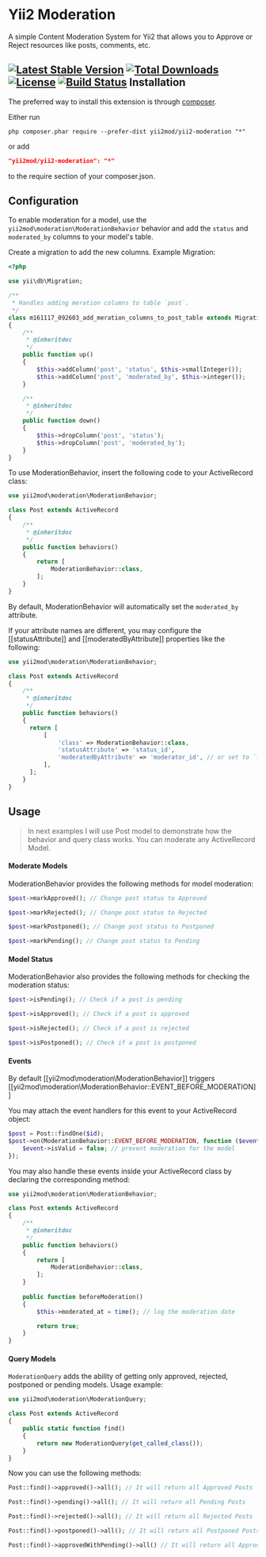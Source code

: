 Yii2 Moderation 
===============

A simple Content Moderation System for Yii2 that allows you to Approve or Reject resources like posts, comments, etc.


[![Latest Stable Version](https://poser.pugx.org/yii2mod/yii2-moderation/v/stable)](https://packagist.org/packages/yii2mod/yii2-moderation)
[![Total Downloads](https://poser.pugx.org/yii2mod/yii2-moderation/downloads)](https://packagist.org/packages/yii2mod/yii2-moderation)
[![License](https://poser.pugx.org/yii2mod/yii2-moderation/license)](https://packagist.org/packages/yii2mod/yii2-moderation)
[![Build Status](https://travis-ci.org/yii2mod/yii2-moderation.svg?branch=1.0)](https://travis-ci.org/yii2mod/yii2-moderation)
Installation
------------

The preferred way to install this extension is through [composer](http://getcomposer.org/download/).

Either run

```
php composer.phar require --prefer-dist yii2mod/yii2-moderation "*"
```

or add

```json
"yii2mod/yii2-moderation": "*"
```

to the require section of your composer.json.


Configuration
-------------

To enable moderation for a model, use the `yii2mod\moderation\ModerationBehavior` behavior and add the `status` and `moderated_by` columns to your model's table.

Create a migration to add the new columns. Example Migration:

```php
<?php

use yii\db\Migration;

/**
 * Handles adding meration columns to table `post`.
 */
class m161117_092603_add_meration_columns_to_post_table extends Migration
{
    /**
     * @inheritdoc
     */
    public function up()
    {
        $this->addColumn('post', 'status', $this->smallInteger());
        $this->addColumn('post', 'moderated_by', $this->integer());
    }

    /**
     * @inheritdoc
     */
    public function down()
    {
        $this->dropColumn('post', 'status');
        $this->dropColumn('post', 'moderated_by');
    }
}

```

To use ModerationBehavior, insert the following code to your ActiveRecord class:

```php
use yii2mod\moderation\ModerationBehavior;

class Post extends ActiveRecord 
{
    /**
     * @inheritdoc
     */
    public function behaviors()
    {
        return [
            ModerationBehavior::class,
        ];
    }
}
```

By default, ModerationBehavior will automatically set the `moderated_by` attribute.

If your attribute names are different, you may configure the [[statusAttribute]] and [[moderatedByAttribute]]
properties like the following:

```php
use yii2mod\moderation\ModerationBehavior;

class Post extends ActiveRecord 
{
    /**
     * @inheritdoc
     */
    public function behaviors()
    {
      return [
          [
              'class' => ModerationBehavior::class,
              'statusAttribute' => 'status_id',
              'moderatedByAttribute' => 'moderator_id', // or set to `false` to disable this attribute.
          ],
      ];
    }
}
```

Usage
--------

> In next examples I will use Post model to demonstrate how the behavior and query class works. You can moderate any ActiveRecord Model.

#### Moderate Models

ModerationBehavior provides the following methods for model moderation:

```php
$post->markApproved(); // Change post status to Approved

$post->markRejected(); // Change post status to Rejected

$post->markPostponed(); // Change post status to Postponed

$post->markPending(); // Change post status to Pending
```

#### Model Status

ModerationBehavior also provides the following methods for checking the moderation status:

```php
$post->isPending(); // Check if a post is pending

$post->isApproved(); // Check if a post is approved

$post->isRejected(); // Check if a post is rejected

$post->isPostponed(); // Check if a post is postponed
```

#### Events

By default [[yii2mod\moderation\ModerationBehavior]] triggers [[yii2mod\moderation\ModerationBehavior::EVENT_BEFORE_MODERATION]]

You may attach the event handlers for this event to your ActiveRecord object:

```php
$post = Post::findOne($id);
$post->on(ModerationBehavior::EVENT_BEFORE_MODERATION, function ($event) {
    $event->isValid = false; // prevent moderation for the model
});
```

You may also handle these events inside your ActiveRecord class by declaring the corresponding method:

```php
use yii2mod\moderation\ModerationBehavior;

class Post extends ActiveRecord 
{
    /**
     * @inheritdoc
     */
    public function behaviors()
    {
        return [
            ModerationBehavior::class,
        ];
    }
    
    public function beforeModeration()
    {
        $this->moderated_at = time(); // log the moderation date

        return true;
    }
}
```

#### Query Models

`ModerationQuery` adds the ability of getting only approved, rejected, postponed or pending models. Usage example:

```php
use yii2mod\moderation\ModerationQuery;

class Post extends ActiveRecord 
{
    public static function find()
    {
        return new ModerationQuery(get_called_class());
    }
}
```

Now you can use the following methods:

```php
Post::find()->approved()->all(); // It will return all Approved Posts

Post::find()->pending()->all(); // It will return all Pending Posts

Post::find()->rejected()->all(); // It will return all Rejected Posts

Post::find()->postponed()->all(); // It will return all Postponed Posts

Post::find()->approvedWithPending()->all() // It will return all Approved and Pending Posts
```
